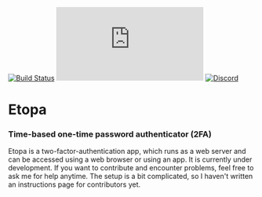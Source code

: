 [![Build Status](https://github.com/ltheinrich/etopa/workflows/CI/badge.svg)](https://github.com/ltheinrich/etopa/actions?query=workflow%3ACI)
[![Matrix](https://img.shields.io/matrix/etopa:matrix.org)](https://matrix.to/#/!SuZAJrFcmgupnUNURc:matrix.org?via=matrix.org)
[![Discord](https://img.shields.io/discord/694617177717735457)](https://discord.gg/ZWFNBgR)

# Etopa
### Time-based one-time password authenticator (2FA)
Etopa is a two-factor-authentication app, which runs as a web server and can be accessed using a web browser or using an app.
It is currently under development. If you want to contribute and encounter problems, feel free to ask me for help anytime.
The setup is a bit complicated, so I haven't written an instructions page for contributors yet.
